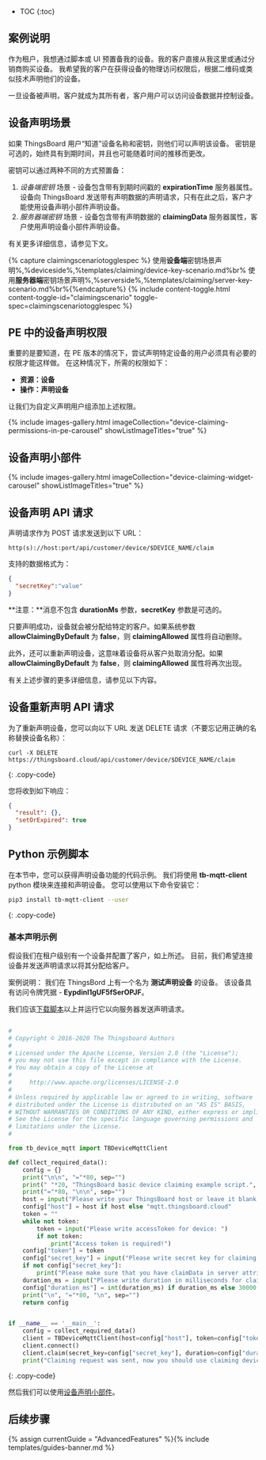 * TOC
{:toc}

## 案例说明

作为租户，我想通过脚本或 UI 预置备我的设备。我的客户直接从我这里或通过分销商购买设备。
我希望我的客户在获得设备的物理访问权限后，根据二维码或类似技术声明他们的设备。

一旦设备被声明，客户就成为其所有者，客户用户可以访问设备数据并控制设备。

## 设备声明场景

如果 ThingsBoard 用户“知道”设备名称和密钥，则他们可以声明该设备。
密钥是可选的，始终具有到期时间，并且也可能随着时间的推移而更改。

密钥可以通过两种不同的方式预置备：

1. *设备端密钥* 场景 - 设备包含带有到期时间戳的 **expirationTime** 服务器属性。设备向 ThingsBoard 发送带有声明数据的声明请求，只有在此之后，客户才能使用设备声明小部件声明设备。
2. *服务器端密钥* 场景 - 设备包含带有声明数据的 **claimingData** 服务器属性，客户使用声明设备小部件声明设备。

有关更多详细信息，请参见下文。

{% capture claimingscenariotogglespec %}
使用<b>设备端</b>密钥场景声明%,%deviceside%,%templates/claiming/device-key-scenario.md%br%
使用<b>服务器端</b>密钥场景声明%,%serverside%,%templates/claiming/server-key-scenario.md%br%{%endcapture%}
{% include content-toggle.html content-toggle-id="claimingscenario" toggle-spec=claimingscenariotogglespec %}


## PE 中的设备声明权限

重要的是要知道，在 PE 版本的情况下，尝试声明特定设备的用户必须具有必要的权限才能这样做。
在这种情况下，所需的权限如下：

- **资源：设备**
- **操作：声明设备**

让我们为自定义声明用户组添加上述权限。

{% include images-gallery.html imageCollection="device-claiming-permissions-in-pe-carousel" showListImageTitles="true" %} 

## 设备声明小部件

{% include images-gallery.html imageCollection="device-claiming-widget-carousel" showListImageTitles="true" %} 

## 设备声明 API 请求

声明请求作为 POST 请求发送到以下 URL：

```shell
http(s)://host:port/api/customer/device/$DEVICE_NAME/claim
```

支持的数据格式为：

```json
{
  "secretKey":"value"
}
```

**注意：**消息不包含 **durationMs** 参数，**secretKey** 参数是可选的。

只要声明成功，设备就会被分配给特定的客户。如果系统参数 **allowClaimingByDefault** 为 **false**，则 **claimingAllowed** 属性将自动删除。

此外，还可以重新声明设备，这意味着设备将从客户处取消分配。如果 **allowClaimingByDefault** 为 **false**，则 **claimingAllowed** 属性将再次出现。

有关上述步骤的更多详细信息，请参见以下内容。

## 设备重新声明 API 请求

为了重新声明设备，您可以向以下 URL 发送 DELETE 请求（不要忘记用正确的名称替换设备名称）：

```shell
curl -X DELETE https://thingsboard.cloud/api/customer/device/$DEVICE_NAME/claim
```
{: .copy-code}

您将收到如下响应：

```json
{
  "result": {},
  "setOrExpired": true
}
```

## Python 示例脚本

在本节中，您可以获得声明设备功能的代码示例。
我们将使用 **tb-mqtt-client** python 模块来连接和声明设备。
您可以使用以下命令安装它：

```bash
pip3 install tb-mqtt-client --user
```
{: .copy-code}

### 基本声明示例

假设我们在租户级别有一个设备并配置了客户，如上所述。
目前，我们希望连接设备并发送声明请求以将其分配给客户。

案例说明：
我们在 ThingsBord 上有一个名为 **测试声明设备** 的设备。
该设备具有访问令牌凭据 - **Eypdinl1gUF5fSerOPJF**。

我们应该[下载脚本](/docs/{{docsPrefix}}user-guide/resources/claiming-device/basic_claiming_example.py)以上并运行它以向服务器发送声明请求。

```python

#
# Copyright © 2016-2020 The Thingsboard Authors
#
# Licensed under the Apache License, Version 2.0 (the "License");
# you may not use this file except in compliance with the License.
# You may obtain a copy of the License at
#
#     http://www.apache.org/licenses/LICENSE-2.0
#
# Unless required by applicable law or agreed to in writing, software
# distributed under the License is distributed on an "AS IS" BASIS,
# WITHOUT WARRANTIES OR CONDITIONS OF ANY KIND, either express or implied.
# See the License for the specific language governing permissions and
# limitations under the License.
#

from tb_device_mqtt import TBDeviceMqttClient

def collect_required_data():
    config = {}
    print("\n\n", "="*80, sep="")
    print(" "*20, "ThingsBoard basic device claiming example script.", sep="")
    print("="*80, "\n\n", sep="")
    host = input("Please write your ThingsBoard host or leave it blank to use default (thingsboard.cloud): ")
    config["host"] = host if host else "mqtt.thingsboard.cloud"
    token = ""
    while not token:
        token = input("Please write accessToken for device: ")
        if not token:
            print("Access token is required!")
    config["token"] = token
    config["secret_key"] = input("Please write secret key for claiming request: ")
    if not config["secret_key"]:
        print("Please make sure that you have claimData in server attributes for device to use this feature without device secret in the claiming request.")
    duration_ms = input("Please write duration in milliseconds for claiming request or leave it blank to use default (30000): ")
    config["duration_ms"] = int(duration_ms) if duration_ms else 30000
    print("\n", "="*80, "\n", sep="")
    return config


if __name__ == '__main__':
    config = collect_required_data()
    client = TBDeviceMqttClient(host=config["host"], token=config["token"])
    client.connect()
    client.claim(secret_key=config["secret_key"], duration=config["duration_ms"]).get()
    print("Claiming request was sent, now you should use claiming device widget to finish the claiming process.")

```
{: .copy-code}

然后我们可以使用[设备声明小部件](#device-claiming-widget)。

## 后续步骤

{% assign currentGuide = "AdvancedFeatures" %}{% include templates/guides-banner.md %}